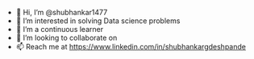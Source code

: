 - 👋 Hi, I’m @shubhankar1477
- 👀 I’m interested in solving Data science problems 
- 🌱 I’m a continuous learner
- 💞️ I’m looking to collaborate on 
- 📫 Reach me at https://www.linkedin.com/in/shubhankargdeshpande

<!---
shubhankar1477/shubhankar1477 is a ✨ special ✨ repository because its `README.md` (this file) appears on your GitHub profile.
You can click the Preview link to take a look at your changes.
--->
